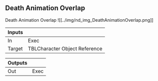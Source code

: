 ## Death Animation Overlap
Death Animation Overlap
![[../img/nd_img_DeathAnimationOverlap.png]]

|Inputs||
|--|--|
| In | Exec |
| Target | TBLCharacter Object Reference |

|Outputs||
|--|--|
| Out | Exec |
